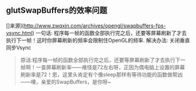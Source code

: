 ## glutSwapBuffers的效率问题   
[]来源](http://www.zwqxin.com/archives/opengl/swapbuffers-fps-vsync.html)
一句话: 程序每一帧的函数全部执行完之后，还要等屏幕刷新了才去执行下一帧！这时你屏幕刷新的频率会限制住OpenGL的频率.
解决办法: 关闭垂直同步Vsync
> 原话:程序每一帧的函数全部执行完之后，还要等屏幕刷新了才去执行下一帧啊！一查屏幕刷新率——难怪是72左右呀，正因为偶电脑上设置的屏幕刷新率是72！恩，这里头肯定有个像sleep那样有等待功能的函数做帮凶——噢，亲爱的SwapBuffers，是你呀~

